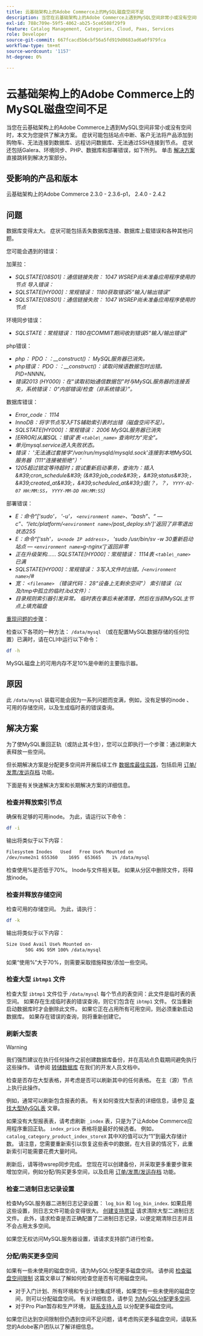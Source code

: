 ```yaml
---
title: 云基础架构上的Adobe Commerce上的MySQL磁盘空间不足
description: 当您在云基础架构上的Adobe Commerce上遇到MySQL空间非常小或没有空间时，本文为您提供了解决方案。 症状可能包括站点中断、客户无法将产品添加到购物车、无法连接到数据库、远程访问数据库、无法通过SSH连接到节点。 症状还包括Galera、环境同步、PHP、数据库和部署错误，如下所列。 单击[解决方案](https://support.magento.com/hc/en-us/articles/360058472572#solution)直接跳转到解决方案部分。
exl-id: 788c709e-59f5-4062-ab25-5ce6508f29f9
feature: Catalog Management, Categories, Cloud, Paas, Services
role: Developer
source-git-commit: 667fcacd5b6cbf56a5fd919d0683ad6a0f979fca
workflow-type: tm+mt
source-wordcount: '1157'
ht-degree: 0%

---
```


# 云基础架构上的Adobe Commerce上的MySQL磁盘空间不足

当您在云基础架构上的Adobe Commerce上遇到MySQL空间非常小或没有空间时，本文为您提供了解决方案。 症状可能包括站点中断、客户无法将产品添加到购物车、无法连接到数据库、远程访问数据库、无法通过SSH连接到节点。 症状还包括Galera、环境同步、PHP、数据库和部署错误，如下所列。 单击 [解决方案](https://support.magento.com/hc/en-us/articles/360058472572#solution) 直接跳转到解决方案部分。

## 受影响的产品和版本

云基础架构上的Adobe Commerce 2.3.0 - 2.3.6-p1， 2.4.0 - 2.4.2

## 问题

数据库变得太大。 症状可能包括丢失数据库连接、数据库上载错误和各种其他问题。

您可能会遇到的错误：

加莱拉：

* *SQLSTATE\[08S01\]：通信链接失败： 1047 WSREP尚未准备应用程序使用的节点*   *导入错误：*
* *SQLSTATE\[HY000\]：常规错误： 1180获取错误5“输入/输出错误”*
* *SQLSTATE\[08S01\]：通信链接失败： 1047 WSREP尚未准备应用程序使用的节点*

环境同步错误：

* *SQLSTATE：常规错误： 1180在COMMIT期间收到错误5“输入/输出错误”*

php错误：

* *php： PDO：：\_\_construct()： MySQL服务器已消失。*
* *php错误： PDO：：\_\_construct()：读取问候语数据包时出错。 PID=NNNN。*
* *错误2013 (HY000)：在“读取初始通信数据包”时与MySQL服务器的连接丢失，系统错误： 0“内部错误/检查（非系统错误）”。*

数据库错误：

* *Error\_code： 1114*
* *InnoDB：将字节点写入FTS辅助索引表时出错（磁盘空间不足）。*
* *SQLSTATE\[HY000\]：常规错误： 2006 MySQL服务器已消失*
* *\[ERROR\]从属SQL：错误&#39;表 `<table\_name>` 查询时为“完全”。*
* *单元mysql.service进入失败状态。*
* *错误： &#39;无法通过套接字&#39;/var/run/mysqld/mysqld.sock&#39;连接到本地MySQL服务器（111“连接被拒绝”）&#39;*
* *1205超过锁定等待超时；尝试重新启动事务，查询为：插入\&#39;cron\_schedule\&#39; (\&#39;job\_code\&#39;，\&#39;status\&#39;，\&#39;created\_at\&#39;，\&#39;scheduled\_at\&#39;)值(？，？， `YYYY-02-07 HH:MM:SS`， `YYYY-MM-DD HH:MM:SS`)*

部署错误：

* *E：命令“\[&#39;sudo&#39;， &#39;-u&#39;， `<environment name>`、“bash”、“ — c”、“/etc/platform/`<environment name>`/post\_deploy.sh&#39;\]&#39;返回了非零退出状态255*
* *E：命令“\[&#39;ssh&#39;， u`<node IP address>`， &#39;sudo /usr/bin/sv -w 30重新启动站点 — `<environment name>`g-nginx&#39;\]&#39;返回非零*
* *正在升级架构…… SQLSTATE\[HY000\]：常规错误： 1114表 `<table\_name>` 已满*
* *SQLSTATE\[HY000\]：常规错误： 3写入文件时出错。/`<environment name>`/\#*
* *宽： `<filename>` （错误代码： 28“设备上无剩余空间”）*  *索引错误（以及/tmp中孤立的临时.ibd文件）：*
* *目录规则索引器引发异常。 临时表在事后未被清理，然后在当前MySQL主节点上填充磁盘*

<u>重现问题的步骤</u>：

检查以下各项的一种方法： `/data/mysql` （或在配置MySQL数据存储的任何位置）已满时，请在CLI中运行以下命令：

```bash
df -h
```

MySQL磁盘上的可用内存不足10%是中断的主要指示器。

## 原因

此 `/data/mysql` 装载可能会因为一系列问题而变满，例如，没有足够的inode 、可用的存储空间，以及生成临时表的错误查询。

## 解决方案

为了使MySQL重回正轨（或防止其卡住），您可以立即执行一个步骤：通过刷新大表释放一些空间。

但长期解决方案是分配更多空间并开展后续工作 [数据库最佳实践](https://experienceleague.adobe.com/docs/commerce-operations/implementation-playbook/best-practices/planning/database-on-cloud.html)，包括启用 [订单/发票/发运存档](https://docs.magento.com/user-guide/sales/order-archive.html) 功能。

下面是有关快速解决方案和长期解决方案的详细信息。

### 检查并释放索引节点

确保有足够的可用inode。 为此，请运行以下命令：

```bash
df -i
```

输出将类似于以下内容：

```bash
Filesystem Inodes   Used   Free Use% Mounted on
/dev/nvme2n1 655360    1695  653665    1% /data/mysql
```

检查使用%是否低于70%。 Inode与文件相关联。 如果从分区中删除文件，将释放inode。

### 检查并释放存储空间

检查可用的存储空间。 为此，请执行：

```bash
df -k
```

输出将类似于以下内容：

```bash
Size Used Avail Use% Mounted on·
       50G 49G 95M 100% /data/mysql
```

如果“使用%”大于70%，则需要采取措施释放/添加一些空间。

### 检查大型 `ibtmp1` 文件

检查大型 `ibtmp1` 文件位于 `/data/mysql` 每个节点的表空间：此文件是临时表的表空间。 如果存在生成临时表的错误查询，则它们包含在 `ibtmp1` 文件。 仅当重新启动数据库时才会删除此文件。 如果它正在占用所有可用空间，则必须重新启动数据库。 如果存在错误的查询，则将重新创建它。

### 刷新大型表

>[!WARNING]
>
>我们强烈建议在执行任何操作之前创建数据库备份，并在高站点负载期间避免执行这些操作。 请参阅 [转储数据库](https://devdocs.magento.com/cloud/project/project-webint-snap.html#db-dump) 在我们的开发人员文档中。

检查是否存在大型表格，并考虑是否可以刷新其中的任何表格。 在主（源）节点上执行此操作。

例如，通常可以刷新包含报表的表。 有关如何查找大型表的详细信息，请参见 [查找大型MySQL表](/help/how-to/general/find-large-mysql-tables.md) 文章。

如果没有大型报表表，请考虑刷新 `_index` 表，只是为了让Adobe Commerce应用程序重回正轨。 `index_price` 表格将是最好的候选者。 例如， `catalog_category_product_index_storeX` 其中X的值可以为“1”到最大存储计数。 请注意，您需要重新索引以恢复这些表中的数据，在大目录的情况下，此重新索引可能需要花费大量时间。

刷新后，请等待wsrep同步完成。 您现在可以创建备份，并采取更多重要步骤来增加空间，例如分配/购买更多空间，以及启用 [订单/发票/发运存档](https://docs.magento.com/user-guide/sales/order-archive.html) 功能。

### 检查二进制日志记录设置

检查MySQL服务器二进制日志记录设置： `log_bin` 和 `log_bin_index`. 如果启用这些设置，则日志文件可能会变得很大。 [创建支持票证](/help/help-center-guide/help-center/magento-help-center-user-guide.md#submit-ticket) 请求清除大型二进制日志文件。 此外，请求检查是否正确配置了二进制日志记录，以便定期清除日志并且不会占用太多空间。

如果您无权访问MySQL服务器设置，请请求支持部门进行检查。

### 分配/购买更多空间

如果有一些未使用的磁盘空间，请为MySQL分配更多磁盘空间。 请参阅 [检查磁盘空间限制](/help/how-to/general/check-disk-space-limit-for-magento-commerce-cloud.md) 这篇文章以了解如何检查您是否有可用磁盘空间。

* 对于入门计划、所有环境和专业计划集成环境，如果您有一些未使用的磁盘空间，则可以分配磁盘空间。 有关详细信息，请参见 [为MySQL分配更多空间](/help/how-to/general/allocate-more-space-for-mysql-in-magento-commerce-cloud.md).
* 对于Pro Plan暂存和生产环境， [联系支持人员](/help/help-center-guide/help-center/magento-help-center-user-guide.md#submit-ticket) 以分配更多磁盘空间。

如果您已达到空间限制但仍遇到空间不足问题，请考虑购买更多磁盘空间，请联系您的Adobe客户团队以了解详细信息。
